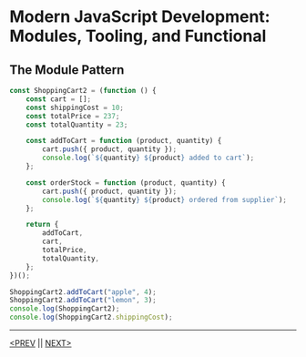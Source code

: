 # Modern JavaScript Development: Modules, Tooling, and Functional

## The Module Pattern

```jsx
const ShoppingCart2 = (function () {
	const cart = [];
	const shippingCost = 10;
	const totalPrice = 237;
	const totalQuantity = 23;

	const addToCart = function (product, quantity) {
		cart.push({ product, quantity });
		console.log(`${quantity} ${product} added to cart`);
	};

	const orderStock = function (product, quantity) {
		cart.push({ product, quantity });
		console.log(`${quantity} ${product} ordered from supplier`);
	};

	return {
		addToCart,
		cart,
		totalPrice,
		totalQuantity,
	};
})();

ShoppingCart2.addToCart("apple", 4);
ShoppingCart2.addToCart("lemon", 3);
console.log(ShoppingCart2);
console.log(ShoppingCart2.shippingCost);
```

---

[<PREV](./cjs221201.md) || [NEXT>](./cjs221203.md)

